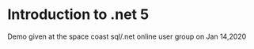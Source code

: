 # Introduction to .net 5


Demo given at the space coast sql/.net online user group on Jan 14,2020


